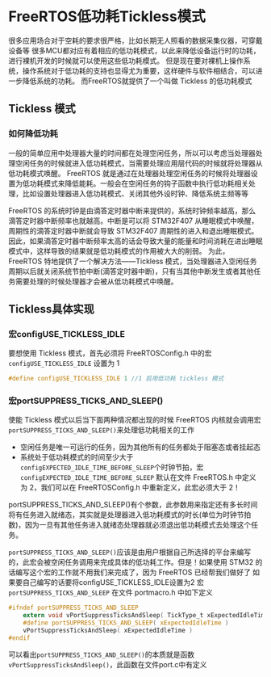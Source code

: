 # FreeRTOS低功耗Tickless模式
很多应用场合对于空耗的要求很严格，比如长期无人照看的数据采集仪器，可穿戴设备等
很多MCU都对应有着相应的低功耗模式，以此来降低设备运行时的功耗，进行裸机开发的时候就可以使用这些低功耗模式。
但是现在要对裸机上操作系统，操作系统对于低功耗的支持也显得尤为重要，这样硬件与软件相结合，可以进一步降低系统的功耗。
而FreeRTOS就提供了一个叫做 Tickless 的低功耗模式

## Tickless 模式
### 如何降低功耗
一般的简单应用中处理器大量的时间都在处理空闲任务，所以可以考虑当处理器处理空闲任务的时候就进入低功耗模式，当需要处理应用层代码的时候就将处理器从低功耗模式唤醒。
FreeRTOS 就是通过在处理器处理空闲任务的时候将处理器设置为低功耗模式来降低能耗。一般会在空闲任务的钩子函数中执行低功耗相关处理，比如设置处理器进入低功耗模式、关闭其他外设时钟、降低系统主频等等

FreeRTOS 的系统时钟是由滴答定时器中断来提供的，系统时钟频率越高，那么滴答定时器中断频率也就越高。中断是可以将 STM32F407 从睡眠模式中唤醒，周期性的滴答定时器中断就会导致 STM32F407 周期性的进入和退出睡眠模式。因此，如果滴答定时器中断频率太高的话会导致大量的能量和时间消耗在进出睡眠模式中，这样导致的结果就是低功耗模式的作用被大大的削弱。
为此，FreeRTOS 特地提供了一个解决方法——Tickless 模式，当处理器进入空闲任务周期以后就关闭系统节拍中断(滴答定时器中断)，只有当其他中断发生或者其他任务需要处理的时候处理器才会被从低功耗模式中唤醒。

## Tickless具体实现
### 宏configUSE_TICKLESS_IDLE
要想使用 Tickless 模式，首先必须将 FreeRTOSConfig.h 中的宏 `configUSE_TICKLESS_IDLE` 设置为 1
```c
#define configUSE_TICKLESS_IDLE 1 //1 启用低功耗 tickless 模式
```

### 宏portSUPPRESS_TICKS_AND_SLEEP()
使能 Tickless 模式以后当下面两种情况都出现的时候 
FreeRTOS 内核就会调用宏`portSUPPRESS_TICKS_AND_SLEEP()`来处理低功耗相关的工作
+ 空闲任务是唯一可运行的任务，因为其他所有的任务都处于阻塞态或者挂起态
+ 系统处于低功耗模式的时间至少大于 `configEXPECTED_IDLE_TIME_BEFORE_SLEEP`个时钟节拍，宏 `configEXPECTED_IDLE_TIME_BEFORE_SLEEP` 默认在文件 FreeRTOS.h 中定义为 2，我们可以在 FreeRTOSConfig.h 中重新定义，此宏必须大于 2！

portSUPPRESS_TICKS_AND_SLEEP()有个参数，此参数用来指定还有多长时间将有任务进入就绪态，其实就是处理器进入低功耗模式的时长(单位为时钟节拍数)，因为一旦有其他任务进入就绪态处理器就必须退出低功耗模式去处理这个任务。

`portSUPPRESS_TICKS_AND_SLEEP()`应该是由用户根据自己所选择的平台来编写的，此宏会被空闲任务调用来完成具体的低功耗工作。但是！如果使用 STM32 的话编写这个宏的工作就不用我们来完成了，因为 FreeRTOS 已经帮我们做好了
如果要自己编写的话要将configUSE_TICKLESS_IDLE设置为2
宏 `portSUPPRESS_TICKS_AND_SLEEP` 在文件 portmacro.h 中如下定义
```c
#ifndef portSUPPRESS_TICKS_AND_SLEEP  
	extern void vPortSuppressTicksAndSleep( TickType_t xExpectedIdleTime );  
	#define portSUPPRESS_TICKS_AND_SLEEP( xExpectedIdleTime )  
	vPortSuppressTicksAndSleep( xExpectedIdleTime )  
#endif
```
可以看出`portSUPPRESS_TICKS_AND_SLEEP()`的本质就是函数`vPortSuppressTicksAndSleep()`，此函数在文件port.c中有定义

